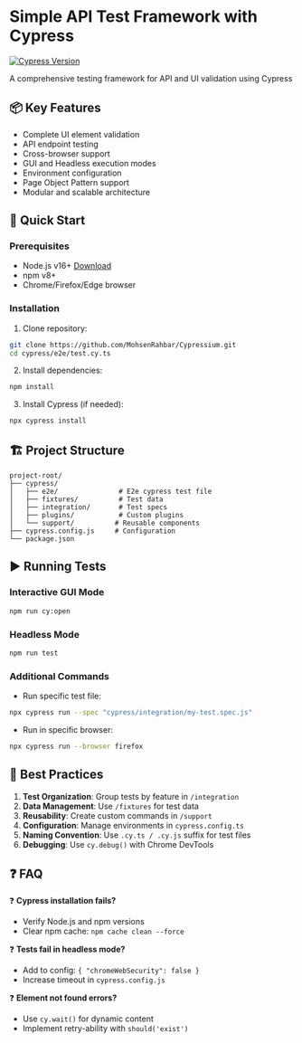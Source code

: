 # Simple API Test Framework with Cypress

[![Cypress Version](https://img.shields.io/badge/Cypress-12.17.0-brightgreen)](https://www.cypress.io/)

A comprehensive testing framework for API and UI validation using Cypress

## 📦 Key Features
- Complete UI element validation
- API endpoint testing
- Cross-browser support
- GUI and Headless execution modes
- Environment configuration
- Page Object Pattern support
- Modular and scalable architecture

## 🚀 Quick Start

### Prerequisites
- Node.js v16+ [Download](https://nodejs.org/)
- npm v8+
- Chrome/Firefox/Edge browser

### Installation
1. Clone repository:
```bash
git clone https://github.com/MohsenRahbar/Cypressium.git
cd cypress/e2e/test.cy.ts
```

2. Install dependencies:
```bash
npm install
```

3. Install Cypress (if needed):
```bash
npx cypress install
```

## 🏗 Project Structure
```
project-root/
├── cypress/
│   ├── e2e/               # E2e cypress test file
│   ├── fixtures/          # Test data
│   ├── integration/       # Test specs
│   ├── plugins/           # Custom plugins
│   └── support/          # Reusable components
├── cypress.config.js     # Configuration
└── package.json
```

## ▶ Running Tests

### Interactive GUI Mode
```bash
npm run cy:open
```

### Headless Mode
```bash
npm run test
```

### Additional Commands
- Run specific test file:
```bash
npx cypress run --spec "cypress/integration/my-test.spec.js"
```

- Run in specific browser:
```bash
npx cypress run --browser firefox
```

## 🔧 Best Practices
1. **Test Organization**: Group tests by feature in `/integration`
2. **Data Management**: Use `/fixtures` for test data
3. **Reusability**: Create custom commands in `/support`
4. **Configuration**: Manage environments in `cypress.config.ts`
5. **Naming Convention**: Use `.cy.ts / .cy.js` suffix for test files
6. **Debugging**: Use `cy.debug()` with Chrome DevTools

## ❓ FAQ
❓ **Cypress installation fails?**  
- Verify Node.js and npm versions
- Clear npm cache: `npm cache clean --force`

❓ **Tests fail in headless mode?**  
- Add to config: `{ "chromeWebSecurity": false }`
- Increase timeout in `cypress.config.js`

❓ **Element not found errors?**  
- Use `cy.wait()` for dynamic content
- Implement retry-ability with `should('exist')`
